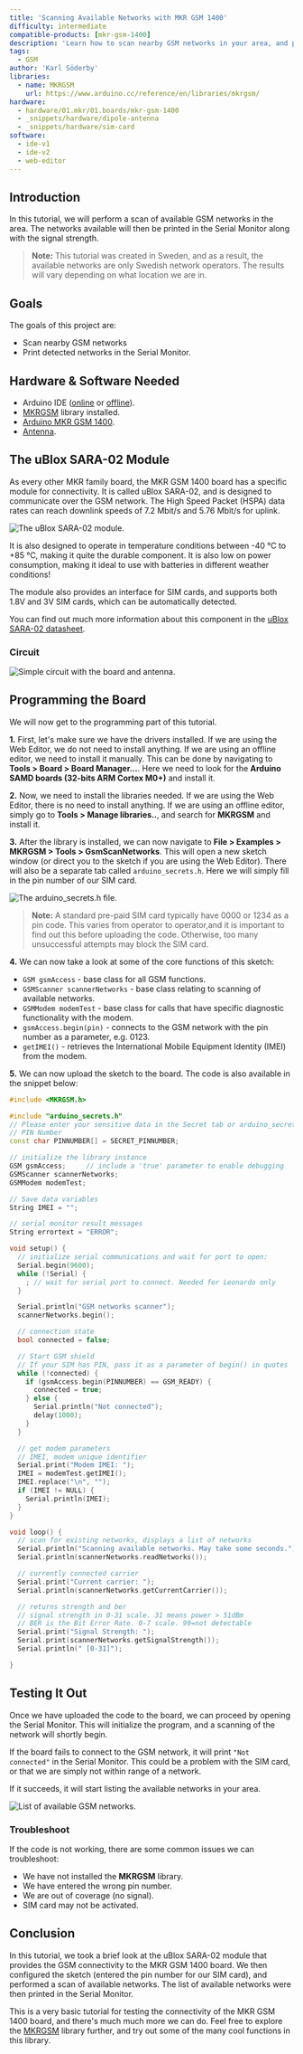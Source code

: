 ```yaml
---
title: 'Scanning Available Networks with MKR GSM 1400'
difficulty: intermediate
compatible-products: [mkr-gsm-1400]
description: 'Learn how to scan nearby GSM networks in your area, and print them out in the Serial Monitor.'
tags:
  - GSM
author: 'Karl Söderby'
libraries:
  - name: MKRGSM
    url: https://www.arduino.cc/reference/en/libraries/mkrgsm/
hardware:
  - hardware/01.mkr/01.boards/mkr-gsm-1400
  - _snippets/hardware/dipole-antenna
  - _snippets/hardware/sim-card
software:
  - ide-v1
  - ide-v2
  - web-editor
---
```


## Introduction

In this tutorial, we will perform a scan of available GSM networks in the area. The networks available will then be printed in the Serial Monitor along with the signal strength.

>**Note:** This tutorial was created in Sweden, and as a result, the available networks are only Swedish network operators. The results will vary depending on what location we are in.

## Goals

The goals of this project are:

- Scan nearby GSM networks
- Print detected networks in the Serial Monitor.

## Hardware & Software Needed

- Arduino IDE ([online](https://create.arduino.cc/) or [offline](https://www.arduino.cc/en/main/software)).
- [MKRGSM](https://www.arduino.cc/en/Reference/GSM) library installed.
- [Arduino MKR GSM 1400](https://store.arduino.cc/mkr-gsm-1400).
- [Antenna](https://store.arduino.cc/antenna).

## The uBlox SARA-02 Module

As every other MKR family board, the MKR GSM 1400 board has a specific module for connectivity. It is called uBlox SARA-02, and is designed to communicate over the GSM network. The High Speed Packet (HSPA) data rates can reach downlink speeds of 7.2 Mbit/s and 5.76 Mbit/s for uplink.

![The uBlox SARA-02 module.](assets/MKRGSM_T2_IMG00.png)

It is also designed to operate in temperature conditions between -40 °C to +85 °C, making it quite the durable component. It is also low on power consumption, making it ideal to use with batteries in different weather conditions!

The module also provides an interface for SIM cards, and supports both 1.8V and 3V SIM cards, which can be automatically detected.

You can find out much more information about this component in the <a href="https://www.u-blox.com/sites/default/files/SARA-U2_DataSheet_(UBX-13005287).pdf" target="_blank">uBlox SARA-02 datasheet</a>.

### Circuit

![Simple circuit with the board and antenna.](assets/MKRGSM_T2_IMG01.png)

## Programming the Board

We will now get to the programming part of this tutorial.

**1.** First, let's make sure we have the drivers installed. If we are using the Web Editor, we do not need to install anything. If we are using an offline editor, we need to install it manually. This can be done by navigating to **Tools > Board > Board Manager...**. Here we need to look for the **Arduino SAMD boards (32-bits ARM Cortex M0+)** and install it.

**2.** Now, we need to install the libraries needed. If we are using the Web Editor, there is no need to install anything. If we are using an offline editor, simply go to **Tools > Manage libraries..**, and search for **MKRGSM** and install it.

**3.** After the library is installed, we can now navigate to **File > Examples > MKRGSM > Tools > GsmScanNetworks**. This will open a new sketch window (or direct you to the sketch if you are using the Web Editor). There will also be a separate tab called `arduino_secrets.h`. Here we will simply fill in the pin number of our SIM card.

![The arduino_secrets.h file.](assets/SECRET_TAB.png)

>**Note:** A standard pre-paid SIM card typically have 0000 or 1234 as a pin code. This varies from operator to operator,and it is important to find out this before uploading the code. Otherwise, too many unsuccessful attempts may block the SIM card.

**4.** We can now take a look at some of the core functions of this sketch:

- `GSM gsmAccess` - base class for all GSM functions.
- `GSMScanner scannerNetworks` - base class relating to scanning of available networks.
- `GSMModem modemTest` - base class for calls that have specific diagnostic functionality with the modem.
- `gsmAccess.begin(pin)` - connects to the GSM network with the pin number as a parameter, e.g. 0123.
- `getIMEI()` - retrieves the International Mobile Equipment Identity (IMEI) from the modem.

**5.** We can now upload the sketch to the board. The code is also available in the snippet below:

```cpp
#include <MKRGSM.h>

#include "arduino_secrets.h"
// Please enter your sensitive data in the Secret tab or arduino_secrets.h
// PIN Number
const char PINNUMBER[] = SECRET_PINNUMBER;

// initialize the library instance
GSM gsmAccess;     // include a 'true' parameter to enable debugging
GSMScanner scannerNetworks;
GSMModem modemTest;

// Save data variables
String IMEI = "";

// serial monitor result messages
String errortext = "ERROR";

void setup() {
  // initialize serial communications and wait for port to open:
  Serial.begin(9600);
  while (!Serial) {
    ; // wait for serial port to connect. Needed for Leonardo only
  }

  Serial.println("GSM networks scanner");
  scannerNetworks.begin();

  // connection state
  bool connected = false;

  // Start GSM shield
  // If your SIM has PIN, pass it as a parameter of begin() in quotes
  while (!connected) {
    if (gsmAccess.begin(PINNUMBER) == GSM_READY) {
      connected = true;
    } else {
      Serial.println("Not connected");
      delay(1000);
    }
  }

  // get modem parameters
  // IMEI, modem unique identifier
  Serial.print("Modem IMEI: ");
  IMEI = modemTest.getIMEI();
  IMEI.replace("\n", "");
  if (IMEI != NULL) {
    Serial.println(IMEI);
  }
}

void loop() {
  // scan for existing networks, displays a list of networks
  Serial.println("Scanning available networks. May take some seconds.");
  Serial.println(scannerNetworks.readNetworks());

  // currently connected carrier
  Serial.print("Current carrier: ");
  Serial.println(scannerNetworks.getCurrentCarrier());

  // returns strength and ber
  // signal strength in 0-31 scale. 31 means power > 51dBm
  // BER is the Bit Error Rate. 0-7 scale. 99=not detectable
  Serial.print("Signal Strength: ");
  Serial.print(scannerNetworks.getSignalStrength());
  Serial.println(" [0-31]");

}
```

## Testing It Out

Once we have uploaded the code to the board, we can proceed by opening the Serial Monitor. This will initialize the program, and a scanning of the network will shortly begin.

If the board fails to connect to the GSM network, it will print `"Not connected"` in the Serial Monitor. This could be a problem with the SIM card, or that we are simply not within range of a network.

If it succeeds, it will start listing the available networks in your area.

![List of available GSM networks.](assets/MKRGSM_T2_IMG02.png)

### Troubleshoot

If the code is not working, there are some common issues we can troubleshoot:

- We have not installed the **MKRGSM** library.
- We have entered the wrong pin number.
- We are out of coverage (no signal).
- SIM card may not be activated.

## Conclusion

In this tutorial, we took a brief look at the uBlox SARA-02 module that provides the GSM connectivity to the MKR GSM 1400 board. We then configured the sketch (entered the pin number for our SIM card), and performed a scan of available networks. The list of available networks were then printed in the Serial Monitor.

This is a very basic tutorial for testing the connectivity of the MKR GSM 1400 board, and there's much much more we can do. Feel free to explore the [MKRGSM](https://www.arduino.cc/en/Reference/GSM) library further, and try out some of the many cool functions in this library.

